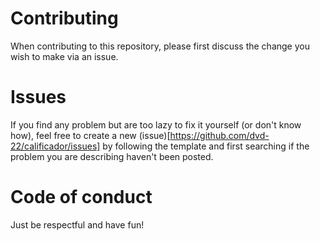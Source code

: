 # Contributing

When contributing to this repository, please first discuss the change you wish to make via an issue.

# Issues

If you find any problem but are too lazy to fix it yourself (or don't know how), feel free to create a new (issue)[https://github.com/dvd-22/calificador/issues] by following the template and first searching if the problem you are describing haven't been posted.

# Code of conduct

Just be respectful and have fun!
